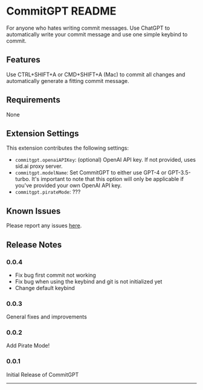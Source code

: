 # CommitGPT README

For anyone who hates writing commit messages. Use ChatGPT to automatically write your commit message and use one simple keybind to commit.

## Features

Use CTRL+SHIFT+A or CMD+SHIFT+A (Mac) to commit all changes and automatically generate a fitting commit message.

## Requirements

None

## Extension Settings

This extension contributes the following settings:

* `commitgpt.openaiAPIKey`: (optional) OpenAI API key. If not provided, uses sid.ai proxy server.
* `commitgpt.modelName`: Set CommitGPT to either use GPT-4 or GPT-3.5-turbo. It's important to note that this option will only be applicable if you've provided your own OpenAI API key.
* `commitgpt.pirateMode`: ???

## Known Issues

Please report any issues [here](https://github.com/sidhq/CommitGPT/issues).

## Release Notes

### 0.0.4

- Fix bug first commit not working
- Fix bug when using the keybind and git is not initialized yet
- Change default keybind

### 0.0.3

General fixes and improvements

### 0.0.2

Add Pirate Mode!

### 0.0.1

Initial Release of CommitGPT

---
